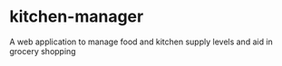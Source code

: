 # kitchen-manager
A web application to manage food and kitchen supply levels and aid in grocery shopping
